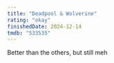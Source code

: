 ```yaml
---
title: "Deadpool & Wolverine"
rating: "okay"
finishedDate: 2024-12-14
tmdb: "533535"
---
```


Better than the others, but still meh
